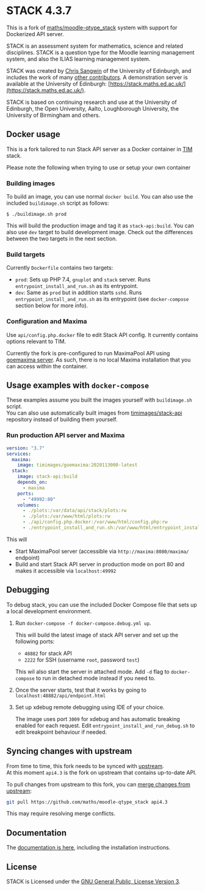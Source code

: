# STACK 4.3.7

This is a fork of [maths/moodle-qtype_stack](https://github.com/maths/moodle-qtype_stack) system with support for Dockerized API server.

STACK is an assessment system for mathematics, science and related disciplines.  STACK is a question type for the Moodle learning management system, and also the ILIAS learning management system.

STACK was created by [Chris Sangwin](http://www.maths.ed.ac.uk/~csangwin/) of the University of Edinburgh, and includes the work of many [other contributors](https://github.com/maths/moodle-qtype_stack/blob/master/doc/en/About/Credits.md). A demonstration server is available at the University of Edinburgh:  [https://stack.maths.ed.ac.uk/](https://stack.maths.ed.ac.uk/).

STACK is based on continuing research and use at the University of Edinburgh, the Open University, Aalto, Loughborough University, the University of Birmingham and others.

## Docker usage

This is a fork tailored to run Stack API server as a Docker container in [TIM](https://gitlab.com/tim-jyu/tim) stack.

Please note the following when trying to use or setup your own container

### Building images

To build an image, you can use normal `docker build`. You can also use the included `buildimage.sh` script as follows:

```
$ ./buildimage.sh prod
```

This will build the production image and tag it as `stack-api:build`.
You can also use `dev` target to build development image. Check out the differences between the two targets in the next section.

### Build targets

Currently `Dockerfile` contains two targets:

* `prod`: Sets up PHP 7.4, `gnuplot` and `stack` server. Runs `entrypoint_install_and_run.sh` as its entrypoint.
* `dev`: Same as `prod` but in addition starts `sshd`. Runs `entrypoint_install_and_run.sh` as its entrypoint (see `docker-compose` section below for more info).

### Configuration and Maxima

Use `api/config.php.docker` file to edit Stack API config. It currently contains options relevant to TIM.

Currently the fork is pre-configured to run MaximaPool API using [goemaxima server](https://github.com/mathinstitut/goemaxima).
As such, there is no local Maxima installation that you can access within the container.

## Usage examples with `docker-compose`

These examples assume you built the images yourself with `buildimage.sh` script.  
You can also use automatically built images from [timimages/stack-api](https://hub.docker.com/r/timimages/stack-api) repository instead of building them yourself.

### Run production API server and Maxima

```yaml
version: "3.7"
services:
  maxima:
    image: timimages/goemaxima:2020113000-latest
  stack:
    image: stack-api:build
    depends_on:
      - maxima
    ports:
      - "49992:80"
    volumes:
      - ./plots:/var/data/api/stack/plots:rw
      - ./plots:/var/www/html/plots:rw
      - ./api/config.php.docker:/var/www/html/config.php:rw
      - ./entrypoint_install_and_run.sh:/var/www/html/entrypoint_install_and_run.sh
```

This will

* Start MaximaPool server (accessible via `http://maxima:8080/maxima/` endpoint)
* Build and start Stack API server in production mode on port 80 and makes it accessible via `localhost:49992`


## Debugging

To debug stack, you can use the included Docker Compose file that sets up a local development environment.

1. Run `docker-compose -f docker-compose.debug.yml up`.
   
   This will build the latest image of stack API server and set up the following ports:
    * `48882` for stack API
    * `2222` for SSH (username `root`, password `test`)
   
   This wil also start the server in attached mode. Add `-d` flag to `docker-compose` to run in detached mode instead if you need to.
2. Once the server starts, test that it works by going to `localhost:48882/api/endpoint.html`
3. Set up xdebug remote debugging using IDE of your choice. 
   
   The image uses port `3009` for xdebug and has automatic breaking enabled for each request.
   Edit `entrypoint_install_and_run_debug.sh` to edit breakpoint behaviour if needed.

## Syncing changes with upstream

From time to time, this fork needs to be synced with [upstream](https://github.com/maths/moodle-qtype_stack).  
At this moment `api4.3` is the fork on upstream that contains up-to-date API.

To pull changes from upstream to this fork, you can [merge changes from upstream](https://docs.github.com/en/github/collaborating-with-issues-and-pull-requests/merging-an-upstream-repository-into-your-fork):

```bash 
git pull https://github.com/maths/moodle-qtype_stack api4.3
```

This may require resolving merge conflicts.

## Documentation

The [documentation is here](https://stack-assessment.org/), including the installation instructions.

## License

STACK is Licensed under the [GNU General Public, License Version 3](https://github.com/maths/moodle-qtype_stack/blob/master/COPYING.txt).
